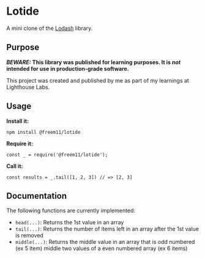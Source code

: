# Lotide

A mini clone of the [Lodash](https://lodash.com) library.

## Purpose

**_BEWARE:_ This library was published for learning purposes. It is _not_ intended for use in production-grade software.**

This project was created and published by me as part of my learnings at Lighthouse Labs. 

## Usage

**Install it:**

`npm install @freem11/lotide`

**Require it:**

`const _ = require('@freem11/lotide');`

**Call it:**

`const results = _.tail([1, 2, 3]) // => [2, 3]`

## Documentation

The following functions are currently implemented:

* `head(...)`: Returns the 1st value in an array 
* `tail(...)`: Returns the number of items left in an array after the 1st value is removed 
* `middle(...)`: Returns the middle value in an array that is odd numbered (ex 5 item) middle two values of a even numbered array (ex 6 items)